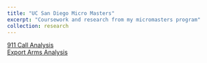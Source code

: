 ```yaml
---
title: "UC San Diego Micro Masters"
excerpt: "Coursework and research from my micromasters program"
collection: research
---
```


<a href = "http://alexbakr.github.io/files/911 Calls Final Project.pdf">911 Call Analysis</a><br>
<a href = "http://alexbakr.github.io/files/Mini Project.pdf">Export Arms Analysis</a>
